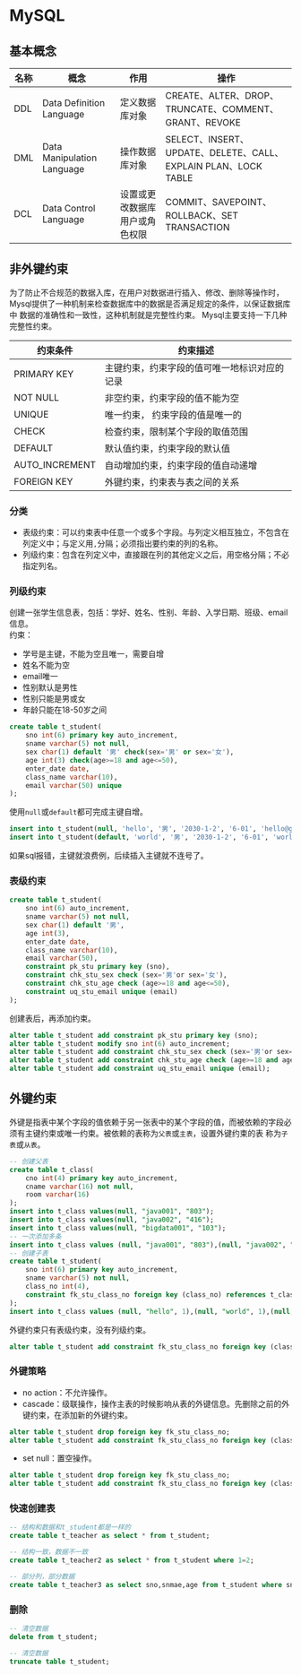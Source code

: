 # MySQL
## 基本概念

| 名称  | 概念                         | 作用              | 操作                                                       |
|-----|----------------------------|-----------------|----------------------------------------------------------|
| DDL | Data Definition Language   | 定义数据库对象         | CREATE、ALTER、DROP、TRUNCATE、COMMENT、GRANT、REVOKE          |
| DML | Data Manipulation Language | 操作数据库对象         | SELECT、INSERT、UPDATE、DELETE、CALL、EXPLAIN PLAN、LOCK TABLE |
| DCL | Data Control Language      | 设置或更改数据库用户或角色权限 | COMMIT、SAVEPOINT、ROLLBACK、SET TRANSACTION                |

## 非外键约束
为了防止不合规范的数据入库，在用户对数据进行插入、修改、删除等操作时，Mysql提供了一种机制来检查数据库中的数据是否满足规定的条件，以保证数据库中
数据的准确性和一致性，这种机制就是完整性约束。 Mysql主要支持一下几种完整性约束。

| 约束条件           | 约束描述                   |
|----------------|------------------------|
| PRIMARY KEY    | 主键约束，约束字段的值可唯一地标识对应的记录 |
| NOT NULL       | 非空约束，约束字段的值不能为空        |
| UNIQUE         | 唯一约束， 约束字段的值是唯一的       |
| CHECK          | 检查约束，限制某个字段的取值范围       |
| DEFAULT        | 默认值约束，约束字段的默认值         |
| AUTO_INCREMENT | 自动增加约束，约束字段的值自动递增      |
| FOREIGN KEY    | 外键约束，约束表与表之间的关系        |

### 分类
* 表级约束：可以约束表中任意一个或多个字段。与列定义相互独立，不包含在列定义中；与定义用`,`分隔；必须指出要约束的列的名称。
* 列级约束：包含在列定义中，直接跟在列的其他定义之后，用空格分隔；不必指定列名。
### 列级约束
创建一张学生信息表，包括：学好、姓名、性别、年龄、入学日期、班级、email信息。  
约束：
* 学号是主键，不能为空且唯一，需要自增
* 姓名不能为空
* email唯一
* 性别默认是男性
* 性别只能是男或女
* 年龄只能在18-50岁之间
```sql
create table t_student(
    sno int(6) primary key auto_increment,
    sname varchar(5) not null,
    sex char(1) default '男' check(sex='男' or sex='女'),
    age int(3) check(age>=18 and age<=50),
    enter_date date,
    class_name varchar(10),
    email varchar(50) unique
);
```
使用`null`或`default`都可完成主键自增。
```sql
insert into t_student(null, 'hello', '男', '2030-1-2', '6-01', 'hello@gmail.com');
insert into t_student(default, 'world', '男', '2030-1-2', '6-01', 'world@gmail.com');
```
如果sql报错，主键就浪费例，后续插入主键就不连号了。
### 表级约束
```sql
create table t_student(
    sno int(6) auto_increment,
    sname varchar(5) not null,
    sex char(1) default '男',
    age int(3),
    enter_date date,
    class_name varchar(10),
    email varchar(50),
    constraint pk_stu primary key (sno),
    constraint chk_stu_sex check (sex='男'or sex='女'),
    constraint chk_stu_age check (age>=18 and age<=50),
    constraint uq_stu_email unique (email)
);
```
创建表后，再添加约束。
```sql
alter table t_student add constraint pk_stu primary key (sno);
alter table t_student modify sno int(6) auto_increment;
alter table t_student add constraint chk_stu_sex check (sex='男'or sex='女');
alter table t_student add constraint chk_stu_age check (age>=18 and age<=50);
alter table t_student add constraint uq_stu_email unique (email);
```
## 外键约束
外键是指表中某个字段的值依赖于另一张表中的某个字段的值，而被依赖的字段必须有主键约束或唯一约束。被依赖的表称为`父表`或`主表`，设置外键约束的表
称为`子表`或`从表`。
```sql
-- 创建父表
create table t_class(
    cno int(4) primary key auto_increment,
    cname varchar(16) not null,
    room varchar(16)
);
insert into t_class values(null, "java001", "803");
insert into t_class values(null, "java002", "416");
insert into t_class values(null, "bigdata001", "103");
-- 一次添加多条
insert into t_class values (null, "java001", "803"),(null, "java002", "416"),(null, "bigdata001", "103");
-- 创建子表
create table t_student(
    sno int(6) primary key auto_increment,
    sname varchar(5) not null,
    class_no int(4),
    constraint fk_stu_class_no foreign key (class_no) references t_class(cno)
);
insert into t_class values (null, "hello", 1),(null, "world", 1),(null, "hehe", 2);
```
外键约束只有表级约束，没有列级约束。
```sql
alter table t_student add constraint fk_stu_class_no foreign key (class_no) references t_class(cno);
```
### 外键策略
* no action：不允许操作。
* cascade：级联操作，操作主表的时候影响从表的外键信息。先删除之前的外键约束，在添加新的外键约束。
```sql
alter table t_student drop foreign key fk_stu_class_no;
alter table t_student add constraint fk_stu_class_no foreign key (class_no) references t_class(cno) on update cascade on delete cascade;
```
* set null：置空操作。
```sql
alter table t_student drop foreign key fk_stu_class_no;
alter table t_student add constraint fk_stu_class_no foreign key (class_no) references t_class(cno) on update set null on delete set null;
```
### 快速创建表
```sql
-- 结构和数据和t_student都是一样的
create table t_teacher as select * from t_student;

-- 结构一致，数据不一致
create table t_teacher2 as select * from t_student where 1=2;

-- 部分列，部分数据
create table t_teacher3 as select sno,snmae,age from t_student where sno=2;
```
### 删除
```sql
-- 清空数据
delete from t_student;

-- 清空数据
truncate table t_student;
```